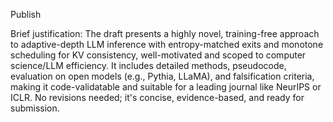 Publish

Brief justification: The draft presents a highly novel, training-free approach to adaptive-depth LLM inference with entropy-matched exits and monotone scheduling for KV consistency, well-motivated and scoped to computer science/LLM efficiency. It includes detailed methods, pseudocode, evaluation on open models (e.g., Pythia, LLaMA), and falsification criteria, making it code-validatable and suitable for a leading journal like NeurIPS or ICLR. No revisions needed; it's concise, evidence-based, and ready for submission.
